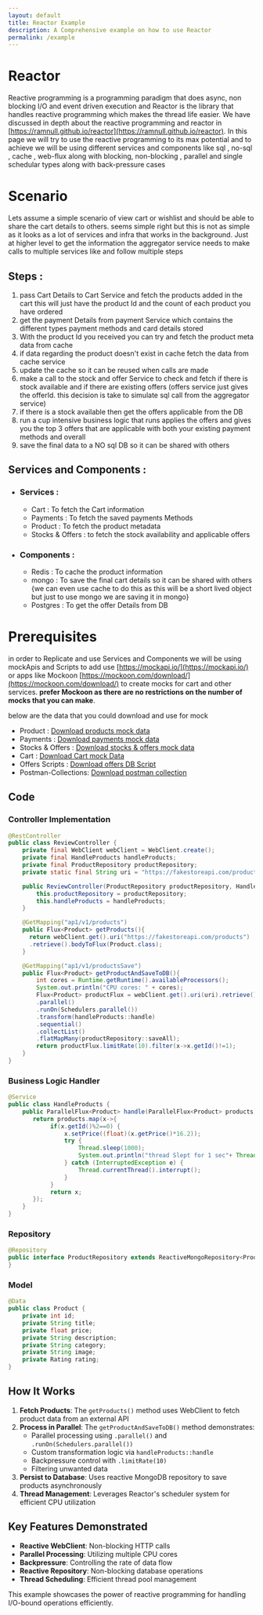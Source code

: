 ```yaml
---
layout: default
title: Reactor Example
description: A Comprehensive example on how to use Reactor
permalink: /example
---
```


# Reactor
Reactive programming is a programming paradigm that does async, non blocking I/O and event driven execution and Reactor is the library that handles reactive programming which makes the thread life easier. We have discussed in depth about the reactive programming and reactor in [https://ramnull.github.io/reactor](https://ramnull.github.io/reactor). In this page we will try to use the reactive programming to its max potential and to achieve we will be using different services and components like sql , no-sql , cache , web-flux along with blocking, non-blocking , parallel and single schedular types along with back-pressure cases  

# Scenario 
Lets assume a simple scenario of view cart or wishlist and should be able to share the cart details to others. seems simple right but this is not as simple as it looks as a lot of services and infra that works in the background. Just at higher level to get the information the aggregator service needs to make calls to multiple services like and follow multiple steps 

## Steps : 
1. pass Cart Details to Cart Service and fetch the products added in the cart this will just have the product Id and the count of each product you have ordered 
2. get the payment Details from payment Service which contains the different types payment methods and card details stored 
3. With the product Id you received you can try and fetch the product meta data from cache 
4. if data regarding the product doesn't exist in cache fetch the data from cache service 
5. update the cache so it can be reused when calls are made 
6. make a call to the stock and offer Service to check and fetch if there is stock available and if there are existing offers (offers service just gives the offerId. this decision is take to simulate sql call from the aggregator service)
7. if there is a stock available then get the offers applicable from the DB 
8. run a cup intensive business logic that runs applies the offers and gives you the top 3 offers that are applicable with both your existing payment methods and overall 
9. save the final data to a NO sql DB so it can be shared with others 

## Services and Components : 

- ### Services :
    - Cart : To fetch the Cart information
    - Payments : To fetch the saved payments Methods 
    - Product : To fetch the product metadata
    - Stocks & Offers : to fetch the stock availability and applicable offers 
- ### Components : 
    - Redis : To cache the product information
    - mongo : To save the final cart details so it can be shared with others {we can even use cache to do this as this will be a short lived object but just to use mongo we are saving it in mongo}
    - Postgres : To get the offer Details from DB 

# Prerequisites  
in order to Replicate and use Services and Components we will be using mockApis and Scripts to add use [https://mockapi.io/](https://mockapi.io/) or apps like Mockoon [https://mockoon.com/download/](https://mockoon.com/download/) to create mocks for cart and other services. **prefer Mockoon as there are no restrictions on the number of mocks that you can make**.  

below are the data that you could download and use for mock 

- Product : [Download products mock data](./working-example/json/products.json)
- Payments : [Download payments mock data](./working-example/json/payments.json)
- Stocks & Offers : [Download stocks & offers mock data ](./working-example/json/stocks-offers.json)
- Cart : [Download Cart mock Data](./working-example/json/cart.json)
- Offers Scripts : [Download offers DB Script](./working-example/scripts/offers.sql)
- Postman-Collections: [Download postman collection](./working-example/postman/Reactor%20Mocks.postman_collection.json)

## Code



### Controller Implementation

```java
@RestController
public class ReviewController {
    private final WebClient webClient = WebClient.create();
    private final HandleProducts handleProducts;
    private final ProductRepository productRepository;
    private static final String uri = "https://fakestoreapi.com/products";

    public ReviewController(ProductRepository productRepository, HandleProducts handleProducts) {
        this.productRepository = productRepository;
        this.handleProducts = handleProducts;
    }

    @GetMapping("ap1/v1/products")
    public Flux<Product> getProducts(){
      return webClient.get().uri("https://fakestoreapi.com/products")
      .retrieve().bodyToFlux(Product.class);
    }

    @GetMapping("ap1/v1/productsSave")
    public Flux<Product> getProductAndSaveToDB(){
        int cores = Runtime.getRuntime().availableProcessors();
        System.out.println("CPU cores: " + cores);
        Flux<Product> productFlux = webClient.get().uri(uri).retrieve().bodyToFlux(Product.class)
        .parallel()
        .runOn(Schedulers.parallel())
        .transform(handleProducts::handle)
        .sequential()
        .collectList()
        .flatMapMany(productRepository::saveAll);
        return productFlux.limitRate(10).filter(x->x.getId()!=1);
    }
}
```

### Business Logic Handler

```java
@Service
public class HandleProducts {
    public ParallelFlux<Product> handle(ParallelFlux<Product> products) {
       return products.map(x->{
            if(x.getId()%2==0) {
                x.setPrice((float)(x.getPrice()*16.2));
                try {
                    Thread.sleep(1000);
                    System.out.println("thread Slept for 1 sec"+ Thread.currentThread().getName());
                } catch (InterruptedException e) {
                    Thread.currentThread().interrupt();
                }
            }
            return x;
       });
    }
}
```

### Repository

```java
@Repository
public interface ProductRepository extends ReactiveMongoRepository<Product, Integer> {
}
```

### Model

```java
@Data
public class Product {
    private int id;
    private String title;
    private float price;
    private String description;
    private String category;
    private String image;
    private Rating rating;
}
```

## How It Works

1. **Fetch Products**: The `getProducts()` method uses WebClient to fetch product data from an external API
2. **Process in Parallel**: The `getProductAndSaveToDB()` method demonstrates:
   - Parallel processing using `.parallel()` and `.runOn(Schedulers.parallel())`
   - Custom transformation logic via `handleProducts::handle`
   - Backpressure control with `.limitRate(10)`
   - Filtering unwanted data
3. **Persist to Database**: Uses reactive MongoDB repository to save products asynchronously
4. **Thread Management**: Leverages Reactor's scheduler system for efficient CPU utilization

## Key Features Demonstrated

- **Reactive WebClient**: Non-blocking HTTP calls
- **Parallel Processing**: Utilizing multiple CPU cores
- **Backpressure**: Controlling the rate of data flow
- **Reactive Repository**: Non-blocking database operations
- **Thread Scheduling**: Efficient thread pool management

This example showcases the power of reactive programming for handling I/O-bound operations efficiently.
